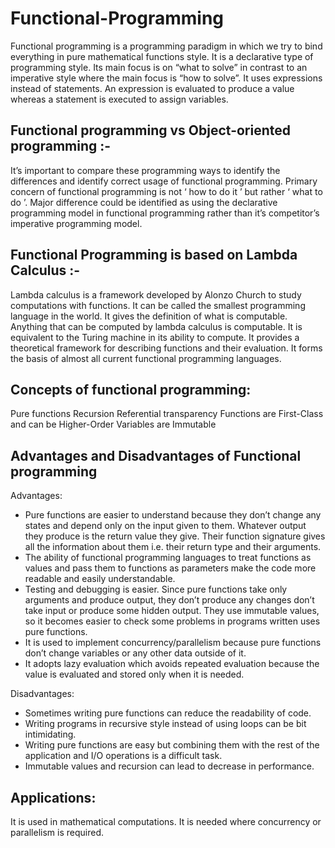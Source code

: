 # **Functional-Programming**

Functional programming is a programming paradigm in which we try to bind everything in pure mathematical functions style. It is a declarative type of programming style. Its main focus is on “what to solve” in contrast to an imperative style where the main focus is “how to solve”. It uses expressions instead of statements. An expression is evaluated to produce a value whereas a statement is executed to assign variables.


## Functional programming vs Object-oriented programming :-

It’s important to compare these programming ways to identify the differences and identify correct usage of functional programming. Primary concern of functional programming is not ‘ how to do it ’ but rather ‘ what to do ’. Major difference could be identified as using the declarative programming model in functional programming rather than it’s competitor’s imperative programming model.


## Functional Programming is based on Lambda Calculus :-

Lambda calculus is a framework developed by Alonzo Church to study computations with functions. It can be called the smallest programming language in the world. It gives the definition of what is computable. Anything that can be computed by lambda calculus is computable. It is equivalent to the Turing machine in its ability to compute. It provides a theoretical framework for describing functions and their evaluation. It forms the basis of almost all current functional programming languages. 

## Concepts of functional programming:

Pure functions
Recursion
Referential transparency
Functions are First-Class and can be Higher-Order
Variables are Immutable

## Advantages and Disadvantages of Functional programming

Advantages:

* Pure functions are easier to understand because they don’t change any states and depend only on the input given to them. Whatever output they produce is the return value they give. Their function signature gives all the information about them i.e. their return type and their arguments.
* The ability of functional programming languages to treat functions as values and pass them to functions as parameters make the code more readable and easily understandable.
* Testing and debugging is easier. Since pure functions take only arguments and produce output, they don’t produce any changes don’t take input or produce some hidden output. They use immutable values, so it becomes easier to check some problems in programs written uses pure functions.
* It is used to implement concurrency/parallelism because pure functions don’t change variables or any other data outside of it.
* It adopts lazy evaluation which avoids repeated evaluation because the value is evaluated and stored only when it is needed.

Disadvantages:

* Sometimes writing pure functions can reduce the readability of code.
* Writing programs in recursive style instead of using loops can be bit intimidating.
* Writing pure functions are easy but combining them with the rest of the application and I/O operations is a difficult task.
* Immutable values and recursion can lead to decrease in performance.

## Applications:

It is used in mathematical computations.
It is needed where concurrency or parallelism is required.

